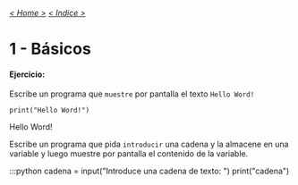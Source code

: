 _[< Home >](../README.md)_ _[< Indice >](indicetests.md)_

# 1 - Básicos
#### Ejercicio:

Escribe un programa que `muestre` por pantalla el texto `Hello Word!`

`print("Hello Word!")`

Hello Word!

Escribe un programa que pida `introducir` una cadena y la almacene en una variable y luego muestre por pantalla 
el contenido de la variable.

:::python
cadena = input("Introduce una cadena de texto: ")
print("cadena")

